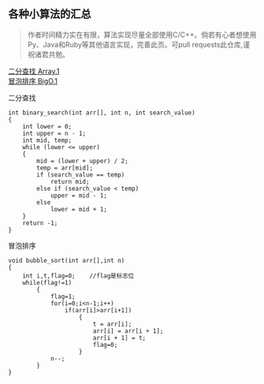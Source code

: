 ## 各种小算法的汇总

> 作者时间精力实在有限，算法实现尽量全部使用C/C++。倘若有心者想使用Py、Java和Ruby等其他语言实现，完善此页。可pull requests此仓库,谨祝诸君共勉。

<a href='#BinarySearch' >二分查找 Array.1</a>    
<a href='#BubbleSort' >冒泡排序 BigO.1</a>



<span id="BinarySearch">二分查找</span>
~~~
int binary_search(int arr[], int n, int search_value)
{
    int lower = 0;
    int upper = n - 1;
    int mid, temp;
    while (lower <= upper)
    {
        mid = (lower + upper) / 2;
        temp = arr[mid];
        if (search_value == temp)
            return mid;
        else if (search_value < temp)
            upper = mid - 1;
        else
            lower = mid + 1;
    }
    return -1;
}
~~~

<span id="BubbleSort">冒泡排序</span>
~~~
void bubble_sort(int arr[],int n)
{
    int i,t,flag=0;    //flag是标志位
    while(flag!=1)
        {
            flag=1;
            for(i=0;i<n-1;i++)
                if(arr[i]>arr[i+1])
                    {
                        t = arr[i];
                        arr[i] = arr[i + 1];
                        arr[i + 1] = t;
                        flag=0;
                    }
            n--;
        } 
}
~~~